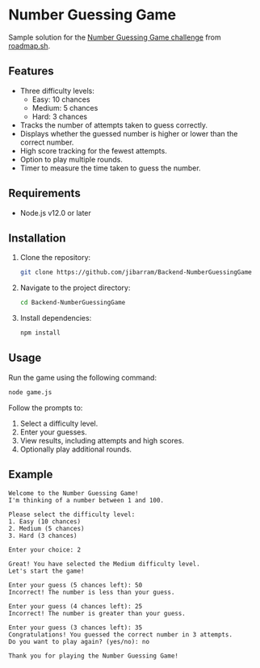 # Number Guessing Game

Sample solution for the [Number Guessing Game challenge](https://roadmap.sh/projects/number-guessing-game) from [roadmap.sh](https://roadmap.sh).

## Features
- Three difficulty levels:
  - Easy: 10 chances
  - Medium: 5 chances
  - Hard: 3 chances
- Tracks the number of attempts taken to guess correctly.
- Displays whether the guessed number is higher or lower than the correct number.
- High score tracking for the fewest attempts.
- Option to play multiple rounds.
- Timer to measure the time taken to guess the number.

## Requirements
- Node.js v12.0 or later

## Installation
1. Clone the repository:
   ```bash
   git clone https://github.com/jibarram/Backend-NumberGuessingGame
   ```
2. Navigate to the project directory:
   ```bash
   cd Backend-NumberGuessingGame
   ```
3. Install dependencies:
   ```bash
   npm install
   ```

## Usage
Run the game using the following command:
```bash
node game.js
```

Follow the prompts to:
1. Select a difficulty level.
2. Enter your guesses.
3. View results, including attempts and high scores.
4. Optionally play additional rounds.

## Example
```
Welcome to the Number Guessing Game!
I'm thinking of a number between 1 and 100.

Please select the difficulty level:
1. Easy (10 chances)
2. Medium (5 chances)
3. Hard (3 chances)

Enter your choice: 2

Great! You have selected the Medium difficulty level.
Let's start the game!

Enter your guess (5 chances left): 50
Incorrect! The number is less than your guess.

Enter your guess (4 chances left): 25
Incorrect! The number is greater than your guess.

Enter your guess (3 chances left): 35
Congratulations! You guessed the correct number in 3 attempts.
Do you want to play again? (yes/no): no

Thank you for playing the Number Guessing Game!
```



